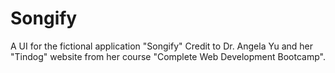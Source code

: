 # Songify
A UI for the fictional application "Songify"
Credit to Dr. Angela Yu and her "Tindog" website from her course "Complete Web Development Bootcamp".
